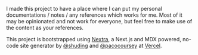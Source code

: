 I made this project to have a place where I can put my personal documentations / notes / any references which works for me. Most of it may be opinionated and not work for everyone, but feel free to make use of the content as your references.

This project is bootstrapped using [Nextra](https://github.com/shuding/nextra), a Next.js and MDX powered, no-code site generator by [@shuding](https://github.com/shuding) and [@pacocoursey](https://github.com/pacocoursey) at [Vercel](https://vercel.com).